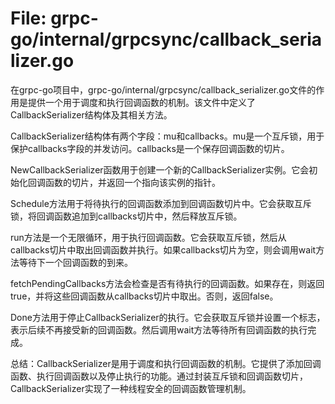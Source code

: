 # File: grpc-go/internal/grpcsync/callback_serializer.go

在grpc-go项目中，grpc-go/internal/grpcsync/callback_serializer.go文件的作用是提供一个用于调度和执行回调函数的机制。该文件中定义了CallbackSerializer结构体及其相关方法。

CallbackSerializer结构体有两个字段：mu和callbacks。mu是一个互斥锁，用于保护callbacks字段的并发访问。callbacks是一个保存回调函数的切片。

NewCallbackSerializer函数用于创建一个新的CallbackSerializer实例。它会初始化回调函数的切片，并返回一个指向该实例的指针。

Schedule方法用于将待执行的回调函数添加到回调函数切片中。它会获取互斥锁，将回调函数追加到callbacks切片中，然后释放互斥锁。

run方法是一个无限循环，用于执行回调函数。它会获取互斥锁，然后从callbacks切片中取出回调函数并执行。如果callbacks切片为空，则会调用wait方法等待下一个回调函数的到来。

fetchPendingCallbacks方法会检查是否有待执行的回调函数。如果存在，则返回true，并将这些回调函数从callbacks切片中取出。否则，返回false。

Done方法用于停止CallbackSerializer的执行。它会获取互斥锁并设置一个标志，表示后续不再接受新的回调函数。然后调用wait方法等待所有回调函数的执行完成。

总结：CallbackSerializer是用于调度和执行回调函数的机制。它提供了添加回调函数、执行回调函数以及停止执行的功能。通过封装互斥锁和回调函数切片，CallbackSerializer实现了一种线程安全的回调函数管理机制。

